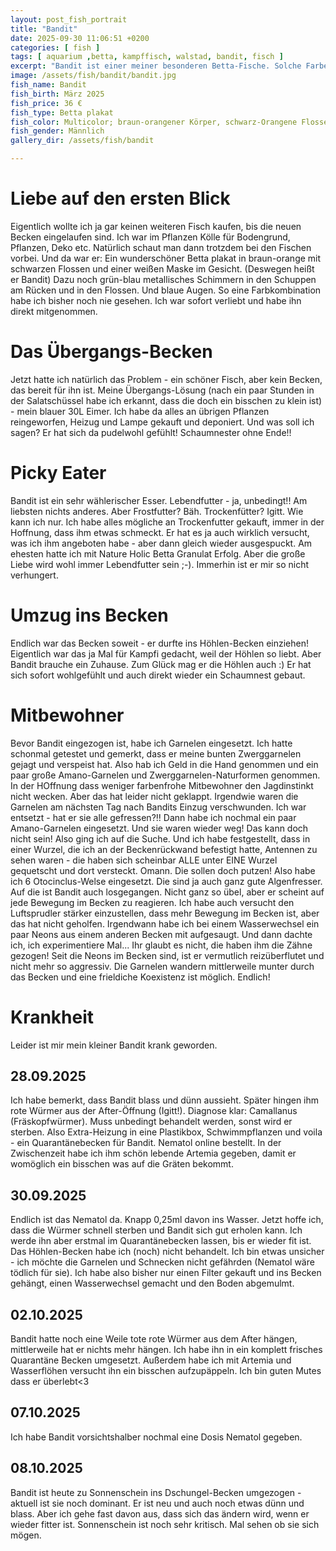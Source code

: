 ```yaml
---
layout: post_fish_portrait
title: "Bandit"
date: 2025-09-30 11:06:51 +0200
categories: [ fish ]
tags: [ aquarium ,betta, kampffisch, walstad, bandit, fisch ]
excerpt: "Bandit ist einer meiner besonderen Betta-Fische. Solche Farben habe ich noch nicht gesehen."
image: /assets/fish/bandit/bandit.jpg
fish_name: Bandit
fish_birth: März 2025
fish_price: 36 €
fish_type: Betta plakat
fish_color: Multicolor; braun-orangener Körper, schwarz-Orangene Flossen. Weiße Maske im Gesicht. Grün-blau metallisches Schimmern in den Schuppen am Rücken und in den Flossen. Blaue Augen.
fish_gender: Männlich
gallery_dir: /assets/fish/bandit

---
```


# Liebe auf den ersten Blick

Eigentlich wollte ich ja gar keinen weiteren Fisch kaufen, bis die neuen Becken eingelaufen sind. Ich war im Pflanzen
Kölle für
Bodengrund, Pflanzen, Deko etc. Natürlich schaut man dann trotzdem bei den Fischen vorbei. Und da war er: Ein
wunderschöner Betta plakat in braun-orange mit schwarzen Flossen und einer weißen Maske im Gesicht. (Deswegen heißt er
Bandit) Dazu noch grün-blau metallisches Schimmern in den Schuppen am Rücken und in den Flossen. Und blaue Augen. So
eine Farbkombination habe ich bisher noch nie gesehen. Ich war sofort verliebt und habe ihn direkt mitgenommen.

# Das Übergangs-Becken

Jetzt hatte ich natürlich das Problem - ein schöner Fisch, aber kein Becken, das bereit für ihn ist.
Meine Übergangs-Lösung (nach ein paar Stunden in der Salatschüssel habe ich erkannt, dass die doch ein bisschen zu klein
ist) - mein blauer 30L Eimer.
Ich habe da alles an übrigen Pflanzen reingeworfen, Heizug und Lampe gekauft und deponiert. Und was soll ich sagen? Er
hat sich da pudelwohl gefühlt! Schaumnester ohne Ende!!

# Picky Eater

Bandit ist ein sehr wählerischer Esser. Lebendfutter - ja, unbedingt!! Am liebsten nichts anderes. Aber Frostfutter?
Bäh. Trockenfütter? Igitt. Wie kann ich nur.
Ich habe alles mögliche an Trockenfutter gekauft, immer in der Hoffnung, dass ihm etwas schmeckt. Er hat es ja auch
wirklich versucht, was ich ihm angeboten habe - aber dann gleich wieder ausgespuckt.
Am ehesten hatte ich mit Nature Holic Betta Granulat Erfolg. Aber die große Liebe wird wohl immer Lebendfutter sein ;-).
Immerhin ist er mir so nicht verhungert.

# Umzug ins Becken

Endlich war das Becken soweit - er durfte ins Höhlen-Becken einziehen! Eigentlich war das ja Mal für Kampfi gedacht,
weil der Höhlen so liebt. Aber Bandit brauche ein Zuhause.
Zum Glück mag er die Höhlen auch :)
Er hat sich sofort wohlgefühlt und auch direkt wieder ein Schaumnest gebaut.

# Mitbewohner

Bevor Bandit eingezogen ist, habe ich Garnelen eingesetzt. Ich hatte schonmal getestet und gemerkt, dass er meine bunten
Zwerggarnelen gejagt und verspeist hat. Also hab ich Geld in die Hand genommen und ein paar große Amano-Garnelen und
Zwerggarnelen-Naturformen genommen. In der HOffnung dass weniger farbenfrohe Mitbewohner den Jagdinstinkt nicht wecken.
Aber das hat leider nicht geklappt. Irgendwie waren die Garnelen am nächsten Tag nach Bandits Einzug verschwunden. Ich
war entsetzt - hat er sie alle gefressen?!!
Dann habe ich nochmal ein paar Amano-Garnelen eingesetzt. Und sie waren wieder weg! Das kann doch nicht sein! Also ging
ich auf die Suche.
Und ich habe festgestellt, dass in einer Wurzel, die ich an der Beckenrückwand befestigt hatte, Antennen zu sehen
waren - die haben sich scheinbar ALLE unter EINE Wurzel gequetscht und dort versteckt. Omann. Die sollen doch putzen!
Also habe ich 6 Otocinclus-Welse eingesetzt. Die sind ja auch ganz gute Algenfresser. Auf die ist Bandit auch
losgegangen. Nicht ganz so übel, aber er scheint auf jede Bewegung im Becken zu reagieren. Ich habe auch versucht den
Luftsprudler stärker einzustellen, dass mehr Bewegung im Becken ist, aber das hat nicht geholfen.
Irgendwann habe ich bei einem Wasserwechsel ein paar Neons aus einem anderen Becken mit aufgesaugt. Und dann dachte ich,
ich experimentiere Mal...
Ihr glaubt es nicht, die haben ihm die Zähne gezogen! Seit die Neons im Becken sind, ist er vermutlich reizüberflutet
und nicht mehr so aggressiv. Die Garnelen wandern mittlerweile munter durch das Becken und eine frieldiche Koexistenz
ist möglich. Endlich!

# Krankheit

Leider ist mir mein kleiner Bandit krank geworden.

## 28.09.2025

Ich habe bemerkt, dass Bandit blass und dünn aussieht. Später hingen ihm rote Würmer aus der After-Öffnung (Igitt!).
Diagnose klar: Camallanus (Fräskopfwürmer). Muss unbedingt behandelt werden, sonst wird er sterben.
Also Extra-Heizung in eine Plastikbox, Schwimmpflanzen und voila - ein Quarantänebecken für Bandit.
Nematol online bestellt. In der Zwischenzeit habe ich ihm schön lebende Artemia gegeben, damit er womöglich ein bisschen
was auf die Gräten bekommt.

## 30.09.2025

Endlich ist das Nematol da. Knapp 0,25ml davon ins Wasser. Jetzt hoffe ich, dass die Würmer schnell sterben und Bandit
sich gut erholen kann.
Ich werde ihn aber erstmal im Quarantänebecken lassen, bis er wieder fit ist. Das Höhlen-Becken habe ich (noch) nicht
behandelt. Ich bin etwas unsicher - ich möchte die Garnelen und Schnecken nicht gefährden (Nematol wäre tödlich für
sie).
Ich habe also bisher nur einen Filter gekauft und ins Becken gehängt, einen Wasserwechsel gemacht und den Boden
abgemulmt.

## 02.10.2025

Bandit hatte noch eine Weile tote rote Würmer aus dem After hängen, mittlerweile hat er nichts mehr hängen. Ich habe ihn
in ein komplett frisches Quarantäne Becken umgesetzt. Außerdem habe ich mit Artemia und Wasserflöhen versucht ihn ein
bisschen aufzupäppeln. Ich bin guten Mutes dass er überlebt<3

## 07.10.2025

Ich habe Bandit vorsichtshalber nochmal eine Dosis Nematol gegeben.

## 08.10.2025

Bandit ist heute zu Sonnenschein ins Dschungel-Becken umgezogen - aktuell ist sie noch dominant. Er ist neu und auch
noch etwas dünn und blass. Aber ich gehe fast davon aus, dass sich das ändern wird, wenn er wieder fitter ist.
Sonnenschein ist noch sehr kritisch. Mal sehen ob sie sich mögen.